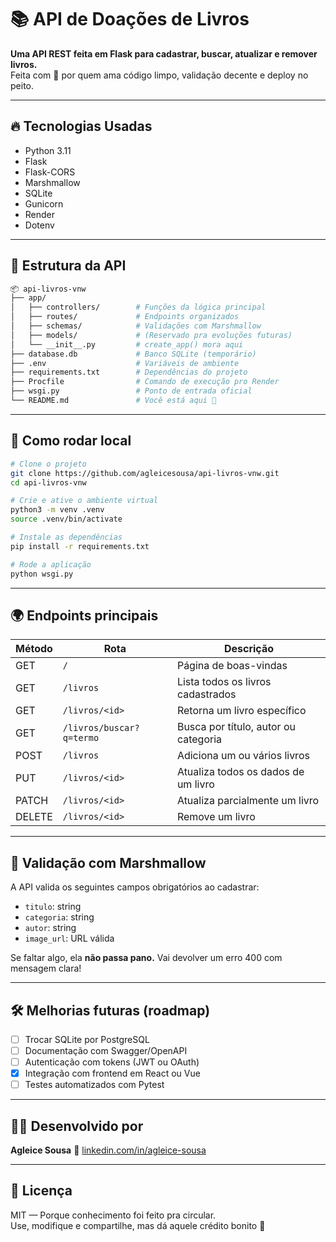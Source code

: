 # 📚 API de Doações de Livros

**Uma API REST feita em Flask para cadastrar, buscar, atualizar e remover livros.**  
Feita com 💜 por quem ama código limpo, validação decente e deploy no peito.

---

## 🔥 Tecnologias Usadas

- Python 3.11
- Flask
- Flask-CORS
- Marshmallow
- SQLite
- Gunicorn
- Render
- Dotenv

---

## 🧠 Estrutura da API

```bash
📦 api-livros-vnw
├── app/
│   ├── controllers/        # Funções da lógica principal
│   ├── routes/             # Endpoints organizados
│   ├── schemas/            # Validações com Marshmallow
│   ├── models/             # (Reservado pra evoluções futuras)
│   └── __init__.py         # create_app() mora aqui
├── database.db             # Banco SQLite (temporário)
├── .env                    # Variáveis de ambiente
├── requirements.txt        # Dependências do projeto
├── Procfile                # Comando de execução pro Render
├── wsgi.py                 # Ponto de entrada oficial
└── README.md               # Você está aqui 👋
```

---

## 🚀 Como rodar local

```bash
# Clone o projeto
git clone https://github.com/agleicesousa/api-livros-vnw.git
cd api-livros-vnw

# Crie e ative o ambiente virtual
python3 -m venv .venv
source .venv/bin/activate

# Instale as dependências
pip install -r requirements.txt

# Rode a aplicação
python wsgi.py
```

---

## 🌍 Endpoints principais

| Método | Rota                         | Descrição                              |
|--------|------------------------------|----------------------------------------|
| GET    | `/`                          | Página de boas-vindas                  |
| GET    | `/livros`                    | Lista todos os livros cadastrados      |
| GET    | `/livros/<id>`              | Retorna um livro específico            |
| GET    | `/livros/buscar?q=termo`     | Busca por título, autor ou categoria   |
| POST   | `/livros`                    | Adiciona um ou vários livros           |
| PUT    | `/livros/<id>`              | Atualiza todos os dados de um livro    |
| PATCH  | `/livros/<id>`              | Atualiza parcialmente um livro         |
| DELETE | `/livros/<id>`              | Remove um livro                        |

---

## 🔐 Validação com Marshmallow

A API valida os seguintes campos obrigatórios ao cadastrar:

- `titulo`: string
- `categoria`: string
- `autor`: string
- `image_url`: URL válida

Se faltar algo, ela **não passa pano.** Vai devolver um erro 400 com mensagem clara!

---

## 🛠️ Melhorias futuras (roadmap)

- [ ] Trocar SQLite por PostgreSQL
- [ ] Documentação com Swagger/OpenAPI
- [ ] Autenticação com tokens (JWT ou OAuth)
- [X] Integração com frontend em React ou Vue
- [ ] Testes automatizados com Pytest

---

## 👩‍💻 Desenvolvido por

**Agleice Sousa**
💼 [linkedin.com/in/agleice-sousa](https://linkedin.com/in/agleice-sousa)

---

## 🧾 Licença

MIT — Porque conhecimento foi feito pra circular.  
Use, modifique e compartilhe, mas dá aquele crédito bonito 👊
